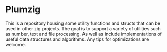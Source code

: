 # Plumzig

This is a repository housing some utility functions and structs that can be
used in other zig projects. The goal is to support a variety of utilities such as
number, text and file processing. As well as include implementations of useful
data structures and algorithms. Any tips for optimizations are welcome.
